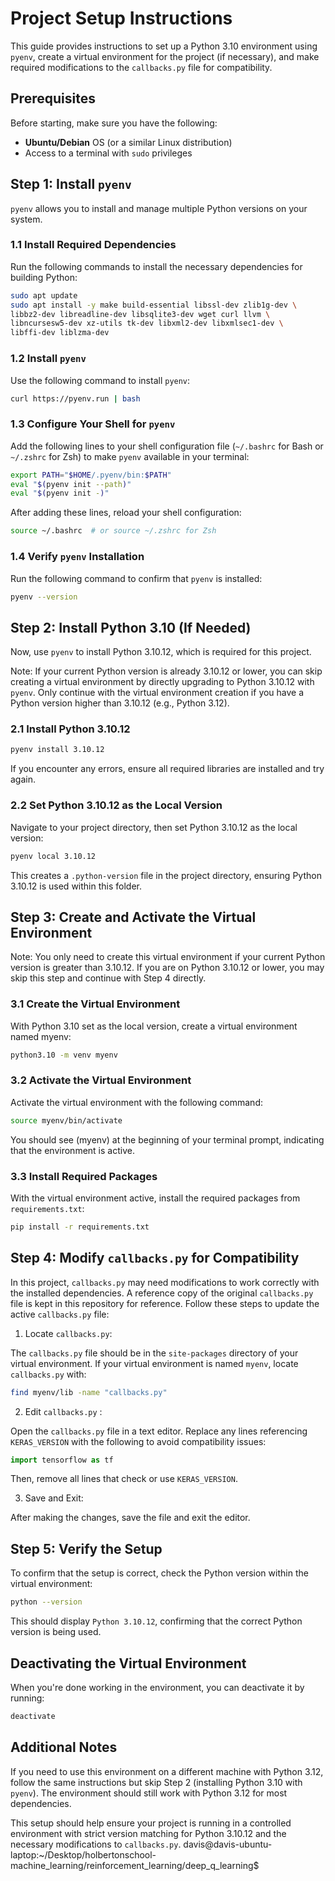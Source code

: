 # Project Setup Instructions

This guide provides instructions to set up a Python 3.10 environment using `pyenv`, create a virtual environment for the project (if necessary), and make required modifications to the `callbacks.py` file for compatibility.

## Prerequisites

Before starting, make sure you have the following:

- **Ubuntu/Debian** OS (or a similar Linux distribution)
- Access to a terminal with `sudo` privileges

## Step 1: Install `pyenv`

`pyenv` allows you to install and manage multiple Python versions on your system.

### 1.1 Install Required Dependencies

Run the following commands to install the necessary dependencies for building Python:

```bash
sudo apt update
sudo apt install -y make build-essential libssl-dev zlib1g-dev \
libbz2-dev libreadline-dev libsqlite3-dev wget curl llvm \
libncursesw5-dev xz-utils tk-dev libxml2-dev libxmlsec1-dev \
libffi-dev liblzma-dev
```

### 1.2 Install `pyenv`

Use the following command to install `pyenv`:

```bash
curl https://pyenv.run | bash
```

### 1.3 Configure Your Shell for `pyenv`

Add the following lines to your shell configuration file (`~/.bashrc` for Bash or `~/.zshrc` for Zsh) to make `pyenv` available in your terminal:

```bash
export PATH="$HOME/.pyenv/bin:$PATH"
eval "$(pyenv init --path)"
eval "$(pyenv init -)"
```

After adding these lines, reload your shell configuration:

```bash
source ~/.bashrc  # or source ~/.zshrc for Zsh
```

### 1.4 Verify `pyenv` Installation

Run the following command to confirm that `pyenv` is installed:

```bash
pyenv --version
```

## Step 2: Install Python 3.10 (If Needed)

Now, use `pyenv` to install Python 3.10.12, which is required for this project.

Note: If your current Python version is already 3.10.12 or lower, you can skip creating a virtual environment by directly upgrading to Python 3.10.12 with `pyenv`. Only continue with the virtual environment creation if you have a Python version higher than 3.10.12 (e.g., Python 3.12).

### 2.1 Install Python 3.10.12

```bash
pyenv install 3.10.12
```

If you encounter any errors, ensure all required libraries are installed and try again.

### 2.2 Set Python 3.10.12 as the Local Version

Navigate to your project directory, then set Python 3.10.12 as the local version:

```bash
pyenv local 3.10.12
```

This creates a `.python-version` file in the project directory, ensuring Python 3.10.12 is used within this folder.

## Step 3: Create and Activate the Virtual Environment

Note: You only need to create this virtual environment if your current Python version is greater than 3.10.12. If you are on Python 3.10.12 or lower, you may skip this step and continue with Step 4 directly.

### 3.1 Create the Virtual Environment

With Python 3.10 set as the local version, create a virtual environment named myenv:

```bash
python3.10 -m venv myenv
```

### 3.2 Activate the Virtual Environment

Activate the virtual environment with the following command:

```bash
source myenv/bin/activate
```

You should see (myenv) at the beginning of your terminal prompt, indicating that the environment is active.

### 3.3 Install Required Packages

With the virtual environment active, install the required packages from `requirements.txt`:

```bash
pip install -r requirements.txt
```

## Step 4: Modify `callbacks.py` for Compatibility

In this project, `callbacks.py` may need modifications to work correctly with the installed dependencies. A reference copy of the original `callbacks.py` file is kept in this repository for reference. Follow these steps to update the active `callbacks.py` file:

1. Locate `callbacks.py`:

The `callbacks.py` file should be in the `site-packages` directory of your virtual environment. If your virtual environment is named `myenv`, locate `callbacks.py` with:

```bash
find myenv/lib -name "callbacks.py"
```

2. Edit `callbacks.py` :

Open the `callbacks.py` file in a text editor. Replace any lines referencing `KERAS_VERSION` with the following to avoid compatibility issues:

```python
import tensorflow as tf
```

Then, remove all lines that check or use `KERAS_VERSION`.

3. Save and Exit:

After making the changes, save the file and exit the editor.

## Step 5: Verify the Setup

To confirm that the setup is correct, check the Python version within the virtual environment:

```bash
python --version
```

This should display `Python 3.10.12`, confirming that the correct Python version is being used.

## Deactivating the Virtual Environment

When you're done working in the environment, you can deactivate it by running:

```bash
deactivate
```

## Additional Notes

If you need to use this environment on a different machine with Python 3.12, follow the same instructions but skip Step 2 (installing Python 3.10 with `pyenv`). The environment should still work with Python 3.12 for most dependencies.

This setup should help ensure your project is running in a controlled environment with strict version matching for Python 3.10.12 and the necessary modifications to `callbacks.py`.
davis@davis-ubuntu-laptop:~/Desktop/holbertonschool-machine_learning/reinforcement_learning/deep_q_learning$ 


